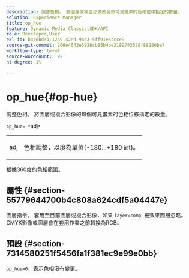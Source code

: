 ```yaml
---
description: 調整色相。 將圖層或複合影像的每個可見畫素的色相位移指定的數量。
solution: Experience Manager
title: op_hue
feature: Dynamic Media Classic,SDK/API
role: Developer,User
exl-id: b436bd31-12a9-42ed-9ad3-5ff91e3ccce9
source-git-commit: 206e4643e3926cb85b4be2189743578f88180be7
workflow-type: tm+mt
source-wordcount: '92'
ht-degree: 1%

---
```


# op_hue{#op-hue}

調整色相。 將圖層或複合影像的每個可見畫素的色相位移指定的數量。

`op_hue= *`adj`*`

<table id="simpletable_7DC7ABA384664BDDAA65B8DEEF7859A8"> 
 <tr class="strow"> 
  <td class="stentry"> <p><span class="varname"> adj</span> </p> </td> 
  <td class="stentry"> <p>色相調整，以度為單位(-180...+180 int)。 </p></td> 
 </tr> 
</table>

根據360度的色相範圍。

## 屬性 {#section-55779644700b4c808a624cdf5a04447e}

圖層指令。 套用至目前圖層或複合影像，如果 `layer=comp`. 被效果圖層忽略。 CMYK影像或圖層會在套用作業之前轉換為RGB。

## 預設 {#section-7314580251f5456fa1f381ec9e99e0bb}

`op_hue=0`，表示色相沒有變更。
